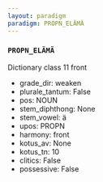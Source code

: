 ```yaml
---
layout: paradigm
paradigm: PROPN_ELÄMÄ
---
```

### ` PROPN_ELÄMÄ `

Dictionary class 11 front
* grade_dir: weaken
* plurale_tantum: False
* pos: NOUN
* stem_diphthong: None
* stem_vowel: ä
* upos: PROPN
* harmony: front
* kotus_av: None
* kotus_tn: 10
* clitics: False
* possessive: False
